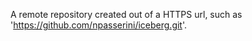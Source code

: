 A remote repository created out of a HTTPS  url, such as 'https://github.com/npasserini/iceberg.git'.